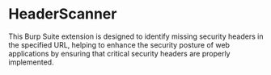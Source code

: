 # HeaderScanner
This Burp Suite extension is designed to identify missing security headers in the specified URL, helping to enhance the security posture of web applications by ensuring that critical security headers are properly implemented.
